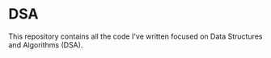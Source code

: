 # DSA

This repository contains all the code I've written focused on Data Structures and Algorithms (DSA).


